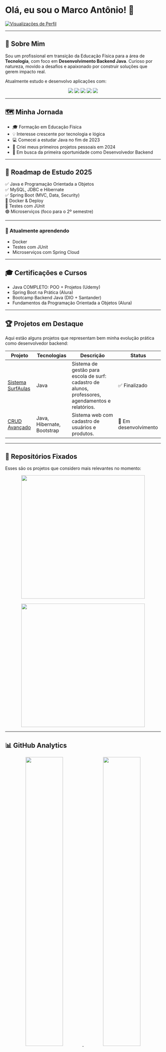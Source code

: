 # Olá, eu sou o Marco Antônio! 👋

<!-- Contador de Visitas -->
[![Visualizações de Perfil](https://komarev.com/ghpvc/?username=marcoladograu157&color=58a6ff&style=flat&label=Profile+Views)](https://github.com/marcoladograu157)

---

## 🚀 Sobre Mim

Sou um profissional em transição da Educação Física para a área de **Tecnologia**, com foco em **Desenvolvimento Backend Java**. Curioso por natureza, movido a desafios e apaixonado por construir soluções que gerem impacto real.

Atualmente estudo e desenvolvo aplicações com:
<div align="center">
  <img src="https://img.shields.io/badge/Java-ED8B00?style=for-the-badge&logo=openjdk&logoColor=white">
  <img src="https://img.shields.io/badge/Spring-6DB33F?style=for-the-badge&logo=spring&logoColor=white">
  <img src="https://img.shields.io/badge/MySQL-005C84?style=for-the-badge&logo=mysql&logoColor=white">
  <img src="https://img.shields.io/badge/Git-F05032?style=for-the-badge&logo=git&logoColor=white">
  <img src="https://img.shields.io/badge/IntelliJ_IDEA-000000?style=for-the-badge&logo=intellij-idea&logoColor=white">
</div>

---

## 🗺️ Minha Jornada

- 🎓 Formação em Educação Física  
- 💡 Interesse crescente por tecnologia e lógica  
- 💻 Comecei a estudar Java no fim de 2023  
- 🚀 Criei meus primeiros projetos pessoais em 2024  
- 🎯 Em busca da primeira oportunidade como Desenvolvedor Backend  

---

## 🧭 Roadmap de Estudo 2025

✅ Java e Programação Orientada a Objetos  
✅ MySQL, JDBC e Hibernate  
✅ Spring Boot (MVC, Data, Security)  
🚧 Docker & Deploy  
🚧 Testes com JUnit  
🟢 Microserviços (foco para o 2º semestre)  

---

### 🧠 Atualmente aprendendo

- Docker  
- Testes com JUnit  
- Microserviços com Spring Cloud  

---

## 🎓 Certificações e Cursos

- Java COMPLETO: POO + Projetos (Udemy)  
- Spring Boot na Prática (Alura)  
- Bootcamp Backend Java (DIO + Santander)  
- Fundamentos da Programação Orientada a Objetos (Alura)  

---

## 🏆 Projetos em Destaque

Aqui estão alguns projetos que representam bem minha evolução prática como desenvolvedor backend:

<div align="center">

| Projeto | Tecnologias | Descrição | Status |
|--------|-------------|-----------|--------|
| [Sistema SurfAulas](https://github.com/marcoladograu157/Projeto-Loja-de-surf-1-modulo.git) | Java | Sistema de gestão para escola de surf: cadastro de alunos, professores, agendamentos e relatórios. | ✅ Finalizado |
| [CRUD Avançado](https://github.com/marcoladograu157/crud-mysql) | Java, Hibernate, Bootstrap | Sistema web com cadastro de usuários e produtos. | 🚧 Em desenvolvimento |

</div>

---

## 📌 Repositórios Fixados

Esses são os projetos que considero mais relevantes no momento:

<div align="center" style="display: flex; flex-wrap: wrap; gap: 16px; justify-content: center;">
  <a href="https://github.com/marcoladograu157/academia-api">
    <img width="400" src="https://github-readme-stats.vercel.app/api/pin/?username=marcoladograu157&repo=academia-api&theme=navy&bg_color=0d1117&title_color=58a6ff&text_color=c9d1d9">
  </a>
  <a href="https://github.com/marcoladograu157/crud-mysql">
    <img width="400" src="https://github-readme-stats.vercel.app/api/pin/?username=marcoladograu157&repo=crud-mysql&theme=navy&bg_color=0d1117&title_color=58a6ff&text_color=c9d1d9">
  </a>
</div>

---

## 📊 GitHub Analytics

<div align="center">
  <a href="https://github.com/marcoladograu157">
    <img width="49%" src="https://github-readme-stats.vercel.app/api?username=marcoladograu157&show_icons=true&theme=navy&bg_color=0d1117&title_color=58a6ff&icon_color=58a6ff&text_color=c9d1d9&hide_border=true&include_all_commits=true">
  </a>
  <a href="https://github.com/marcoladograu157">
   <img width="49%" src="https://github-readme-stats.vercel.app/api/top-langs/?username=marcoladograu157&layout=compact&theme=navy&bg_color=0d1117&title_color=58a6ff&text_color=c9d1d9&hide_border=true&hide=php,python&langs_count=6">

  </a>
</div>

---

## 🤝 Como posso te ajudar?

- 💬 Dúvidas sobre lógica de programação e Java iniciante  
- 🔄 Compartilhar experiência de transição de carreira  
- 🔍 Revisar projetos simples de backend  

---

## 📬 Contato

<div align="center">
  <a href="mailto:marco_gomesougaldino@outlook.com">
    <img src="https://img.shields.io/badge/Outlook-0078D4?style=for-the-badge&logo=microsoft-outlook&logoColor=white">
  </a>
  <a href="https://www.linkedin.com/in/marco-gomes-240973248">
    <img src="https://img.shields.io/badge/LinkedIn-0077B5?style=for-the-badge&logo=linkedin&logoColor=white">
  </a>
  <a href="https://github.com/marcoladograu157">
    <img src="https://img.shields.io/badge/Portfólio-100000?style=for-the-badge&logo=github&logoColor=white">
  </a>
</div>

---

<div align="center">
  <img src="https://capsule-render.vercel.app/api?type=waving&color=58a6ff&height=60&section=footer">
</div>


